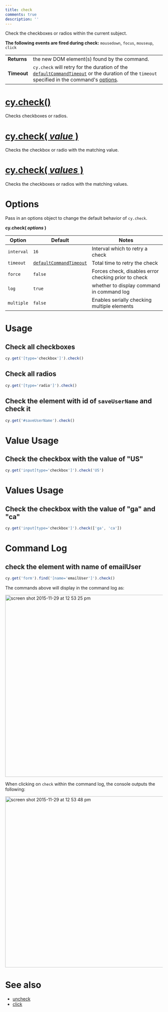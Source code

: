 ```yaml
---
title: check
comments: true
description: ''
---
```


Check the checkboxes or radios within the current subject.

**The following events are fired during check:** `mousedown`, `focus`, `mouseup`, `click`

| | |
|--- | --- |
| **Returns** | the new DOM element(s) found by the command. |
| **Timeout** | `cy.check` will retry for the duration of the [`defaultCommandTimeout`](https://on.cypress.io/guides/configuration#timeouts) or the duration of the `timeout` specified in the command's [options](#options). |

# [cy.check()](#usage)

Checks checkboxes or radios.

# [cy.check( *value* )](#value-usage)

Checks the checkbox or radio with the matching value.

# [cy.check( *values* )](#values-usage)

Checks the checkboxes or radios with the matching values.

# Options

Pass in an options object to change the default behavior of `cy.check`.

**cy.check( *options* )**

Option | Default | Notes
--- | --- | ---
`interval` | `16` | Interval which to retry a check
`timeout` | [`defaultCommandTimeout`](https://on.cypress.io/guides/configuration#timeouts) | Total time to retry the check
`force` | `false` | Forces check, disables error checking prior to check
`log` | `true` | whether to display command in command log
`multiple` | `false` | Enables serially checking multiple elements

# Usage

## Check all checkboxes

```javascript
cy.get('[type='checkbox']').check()
```

## Check all radios

```javascript
cy.get('[type='radio']').check()
```

## Check the element with id of `saveUserName` and check it

```javascript
cy.get('#saveUserName').check()
```

# Value Usage

## Check the checkbox with the value of "US"

```javascript
cy.get('input[type='checkbox']').check('US')
```

# Values Usage

## Check the checkbox with the value of "ga" and "ca"

```javascript
cy.get('input[type='checkbox']').check(['ga', 'ca'])
```

# Command Log

## check the element with name of emailUser

```javascript
cy.get('form').find('[name='emailUser']').check()
```

The commands above will display in the command log as:

<img width="582" alt="screen shot 2015-11-29 at 12 53 25 pm" src="https://cloud.githubusercontent.com/assets/1271364/11458925/6226b39e-9698-11e5-9a2a-debf91f5989a.png">

When clicking on `check` within the command log, the console outputs the following:

<img width="547" alt="screen shot 2015-11-29 at 12 53 48 pm" src="https://cloud.githubusercontent.com/assets/1271364/11458927/65a2526c-9698-11e5-8b33-f59e666170e2.png">

# See also

- [uncheck](https://on.cypress.io/api/uncheck)
- [click](https://on.cypress.io/api/click)
